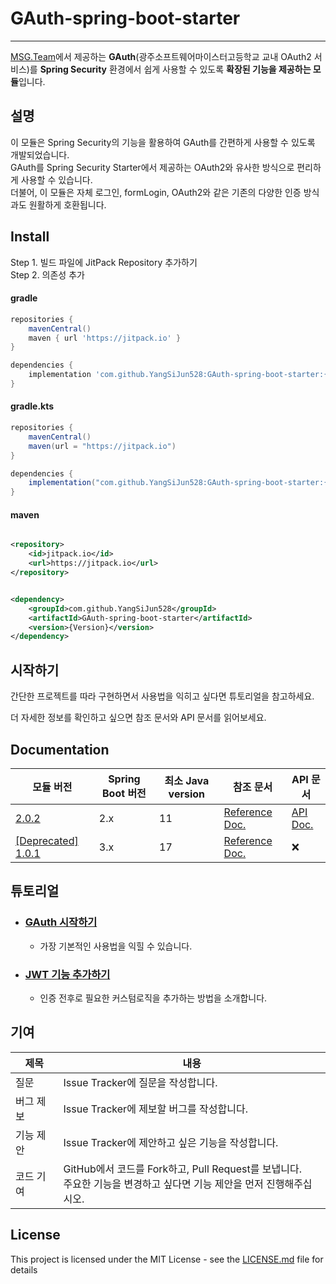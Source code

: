 # GAuth-spring-boot-starter

- - -

[MSG.Team](https://github.com/GSM-MSG)에서 제공하는
**GAuth**(광주소프트웨어마이스터고등학교 교내 OAuth2 서비스)를
**Spring Security** 환경에서 쉽게 사용할 수 있도록
**확장된 기능을 제공하는 모듈**입니다.

## 설명

이 모듈은 Spring Security의 기능을 활용하여 GAuth를 간편하게 사용할 수 있도록 개발되었습니다.    
GAuth를 Spring Security Starter에서 제공하는 OAuth2와 유사한 방식으로 편리하게 사용할 수 있습니다.   
더불어, 이 모듈은 자체 로그인, formLogin, OAuth2와 같은 기존의 다양한 인증 방식과도 원활하게 호환됩니다.  

## Install

Step 1. 빌드 파일에 JitPack Repository 추가하기  
Step 2. 의존성 추가

#### gradle

```groovy
repositories {
    mavenCentral()
    maven { url 'https://jitpack.io' }
}
```

```groovy
dependencies {
    implementation 'com.github.YangSiJun528:GAuth-spring-boot-starter:{Version}'
}
```

#### gradle.kts

```groovy
repositories {
    mavenCentral()
    maven(url = "https://jitpack.io")
}
```

```groovy
dependencies {
    implementation("com.github.YangSiJun528:GAuth-spring-boot-starter:{Version}")
}
```

#### maven

```xml

<repository>
    <id>jitpack.io</id>
    <url>https://jitpack.io</url>
</repository>
```

```xml

<dependency>
    <groupId>com.github.YangSiJun528</groupId>
    <artifactId>GAuth-spring-boot-starter</artifactId>
    <version>{Version}</version>
</dependency>
```

## 시작하기

간단한 프로젝트를 따라 구현하면서 사용법을 익히고 싶다면 튜토리얼을 참고하세요.

더 자세한 정보를 확인하고 싶으면 참조 문서와 API 문서를 읽어보세요.

## Documentation

| 모듈 버전                                                                                                 | Spring Boot 버전 | 최소 Java version | 참조 문서                                                         | API 문서                                        | 
|-------------------------------------------------------------------------------------------------------|----------------|-----------------|---------------------------------------------------------------|-----------------------------------------------|
| [2.0.2](https://github.com/YangSiJun528/GAuth-spring-boot-starter/releases/tag/2.0.2)                 | 2.x            | 11              | [Reference Doc.](./docs/guide/ver_202/reference/reference.md) | [API Doc.](https://htmlpreview.github.io/?https://github.com/YangSiJun528/GAuth-spring-boot-starter/blob/main/docs/guide/ver_202/api/index.html) |
| [\[Deprecated\] 1.0.1 ](https://github.com/YangSiJun528/GAuth-spring-boot-starter/releases/tag/1.0.1) | 3.x            | 17              | [Reference Doc.](./docs/guide/ver_101/reference/reference.md) | ❌                                             |

## 튜토리얼

- ### [GAuth 시작하기](./docs/guide/tutorial/basic/index.md)
    - 가장 기본적인 사용법을 익힐 수 있습니다.
- ### [JWT 기능 추가하기](./docs/guide/tutorial/jwt/index.md)
    - 인증 전후로 필요한 커스텀로직을 추가하는 방법을 소개합니다.

## 기여

| 제목    | 내용                                                                                |
|-------|-----------------------------------------------------------------------------------|
| 질문    | Issue Tracker에 질문을 작성합니다.                                                         |
| 버그 제보 | Issue Tracker에 제보할 버그를 작성합니다.                                                     |
| 기능 제안 | Issue Tracker에 제안하고 싶은 기능을 작성합니다.                                                 |
| 코드 기여 | GitHub에서 코드를 Fork하고, Pull Request를 보냅니다. <br/>주요한 기능을 변경하고 싶다면 기능 제안을 먼저 진행해주십시오. |

## License

This project is licensed under the MIT License - see the [LICENSE.md](LICENSE.md) file for details
